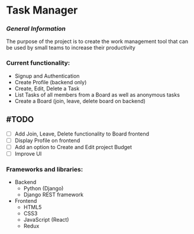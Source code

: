 # **Task Manager**
### *General Information*
The purpose of the project is to create the work management tool that can be used by small teams to increase their productivity
### Current functionality:
- Signup and Authentication
- Create Profile (backend only)
- Create, Edit, Delete a Task
- List Tasks of all members from a Board as well as anonymous tasks
- Create a Board (join, leave, delete board on backend)
## #TODO
- [ ] Add Join, Leave, Delete functionality to Board frontend
- [ ] Display Profile on frontend
- [ ] Add an option to Create and Edit project Budget
- [ ] Improve UI
### Frameworks and libraries:
- Backend
    - Python (Django)
    - Django REST framework
- Frontend
    - HTML5
    - CSS3
    - JavaScript (React)
    - Redux